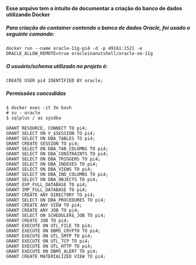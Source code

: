 #### Esse arquivo tem o intuito de documentar a criação do banco de dados utilizando Docker

##### Para criação do container contendo o banco de dados Oracle, foi usado o seguinte comando: 

```
docker run --name oracle-11g-pi4 -d -p 49161:1521 -e ORACLE_ALLOW_REMOTE=true oracleinanutshell/oracle-xe-11g
```

##### O usuário/schema utilizado no projeto é:

```
CREATE USER pi4 IDENTIFIED BY oracle;
```

##### Permissões concedidas

```
$ docker exec -it 3e bash
# su - oracle
$ sqlplus / as sysdba

GRANT RESOURCE, CONNECT TO pi4;
GRANT SELECT ON V_$SESSION TO pi4;
GRANT SELECT ON DBA_TABLES TO pi4;
GRANT CREATE SESSION TO pi4;
GRANT SELECT ON DBA_TAB_COLUMNS TO pi4;
GRANT SELECT ON DBA_CONSTRAINTS TO pi4;
GRANT SELECT ON DBA_TRIGGERS TO pi4;
GRANT SELECT ON DBA_INDEXES TO pi4;
GRANT SELECT ON DBA_VIEWS TO pi4;
GRANT SELECT ON DBA_IND_COLUMNS TO pi4;
GRANT SELECT ON DBA_OBJECTS TO pi4;
GRANT EXP_FULL_DATABASE TO pi4;
GRANT IMP_FULL_DATABASE TO pi4;
GRANT CREATE ANY DIRECTORY TO pi4;
GRANT SELECT ON DBA_PROCEDURES TO pi4;
GRANT CREATE ANY VIEW TO pi4;
GRANT CREATE ANY JOB TO pi4;
GRANT SELECT ON SCHEDULER$_JOB TO pi4;
GRANT CREATE JOB TO pi4;
GRANT EXECUTE ON UTL_FILE TO pi4;
GRANT EXECUTE ON DBMS_CRYPTO TO pi4;
GRANT EXECUTE ON UTL_SMTP TO pi4;
GRANT EXECUTE ON UTL_TCP TO pi4;
GRANT EXECUTE ON UTL_HTTP TO pi4;
GRANT EXECUTE ON DBMS_ALERT TO pi4;
GRANT CREATE MATERIALIZED VIEW TO pi4;
```
